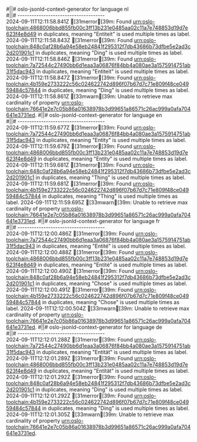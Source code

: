 #||# oslo-jsonld-context-generator for language nl  
#||# -------------------------------------  
2024-09-11T12:11:58.841Z [31merror[39m: Found [urn:oslo-toolchain:4868006bbd855fb00c3ff13b231e0485aa02c11a7e748853d19d7e623f4e8d49](all-cultureel-erfgoed-object-ap.jsonld#L6810) in duplicates, meaning "Entiteit" is used multiple times as label.
2024-09-11T12:11:58.843Z [31merror[39m: Found [urn:oslo-toolchain:848c0af28b6a94e58eb24841f295312f7db43686b73dfbe5e2ad3c2d201901c1](all-cultureel-erfgoed-object-ap.jsonld#L6861) in duplicates, meaning "Ding" is used multiple times as label.
2024-09-11T12:11:58.846Z [31merror[39m: Found [urn:oslo-toolchain:7a72544c27490bb6d1eaa3a06876f84bb4a080ae3a1575914751ab31f5dac943](all-cultureel-erfgoed-object-ap.jsonld#L1656) in duplicates, meaning "Entiteit" is used multiple times as label.
2024-09-11T12:11:58.847Z [31merror[39m: Found [urn:oslo-toolchain:4b159e2733222c56c024622742d896f07b67d7c71e809f48ce04959484c57844](all-cultureel-erfgoed-object-ap.jsonld#L1840) in duplicates, meaning "Ding" is used multiple times as label.
2024-09-11T12:11:58.861Z [33mwarn[39m: Unable to retrieve max cardinality of property [urn:oslo-toolchain:76641e2e7c05b86a01638978b3d99651a86571c26ac999a0afa704641e3731ed](all-cultureel-erfgoed-object-ap.jsonld#L4875).
#||# oslo-jsonld-context-generator for language en  
#||# -------------------------------------  
2024-09-11T12:11:59.677Z [31merror[39m: Found [urn:oslo-toolchain:7a72544c27490bb6d1eaa3a06876f84bb4a080ae3a1575914751ab31f5dac943](all-cultureel-erfgoed-object-ap.jsonld#L1656) in duplicates, meaning "Entity" is used multiple times as label.
2024-09-11T12:11:59.679Z [31merror[39m: Found [urn:oslo-toolchain:4868006bbd855fb00c3ff13b231e0485aa02c11a7e748853d19d7e623f4e8d49](all-cultureel-erfgoed-object-ap.jsonld#L6810) in duplicates, meaning "Entity" is used multiple times as label.
2024-09-11T12:11:59.681Z [31merror[39m: Found [urn:oslo-toolchain:848c0af28b6a94e58eb24841f295312f7db43686b73dfbe5e2ad3c2d201901c1](all-cultureel-erfgoed-object-ap.jsonld#L6861) in duplicates, meaning "Thing" is used multiple times as label.
2024-09-11T12:11:59.681Z [31merror[39m: Found [urn:oslo-toolchain:4b159e2733222c56c024622742d896f07b67d7c71e809f48ce04959484c57844](all-cultureel-erfgoed-object-ap.jsonld#L1840) in duplicates, meaning "Thing" is used multiple times as label.
2024-09-11T12:11:59.695Z [33mwarn[39m: Unable to retrieve max cardinality of property [urn:oslo-toolchain:76641e2e7c05b86a01638978b3d99651a86571c26ac999a0afa704641e3731ed](all-cultureel-erfgoed-object-ap.jsonld#L4875).
#||# oslo-jsonld-context-generator for language fr  
#||# -------------------------------------  
2024-09-11T12:12:00.486Z [31merror[39m: Found [urn:oslo-toolchain:7a72544c27490bb6d1eaa3a06876f84bb4a080ae3a1575914751ab31f5dac943](all-cultureel-erfgoed-object-ap.jsonld#L1656) in duplicates, meaning "Entité" is used multiple times as label.
2024-09-11T12:12:00.488Z [31merror[39m: Found [urn:oslo-toolchain:4868006bbd855fb00c3ff13b231e0485aa02c11a7e748853d19d7e623f4e8d49](all-cultureel-erfgoed-object-ap.jsonld#L6810) in duplicates, meaning "Entité" is used multiple times as label.
2024-09-11T12:12:00.490Z [31merror[39m: Found [urn:oslo-toolchain:848c0af28b6a94e58eb24841f295312f7db43686b73dfbe5e2ad3c2d201901c1](all-cultureel-erfgoed-object-ap.jsonld#L6861) in duplicates, meaning "Chose" is used multiple times as label.
2024-09-11T12:12:00.491Z [31merror[39m: Found [urn:oslo-toolchain:4b159e2733222c56c024622742d896f07b67d7c71e809f48ce04959484c57844](all-cultureel-erfgoed-object-ap.jsonld#L1840) in duplicates, meaning "Chose" is used multiple times as label.
2024-09-11T12:12:00.504Z [33mwarn[39m: Unable to retrieve max cardinality of property [urn:oslo-toolchain:76641e2e7c05b86a01638978b3d99651a86571c26ac999a0afa704641e3731ed](all-cultureel-erfgoed-object-ap.jsonld#L4875).
#||# oslo-jsonld-context-generator for language de  
#||# -------------------------------------  
2024-09-11T12:12:01.288Z [31merror[39m: Found [urn:oslo-toolchain:7a72544c27490bb6d1eaa3a06876f84bb4a080ae3a1575914751ab31f5dac943](all-cultureel-erfgoed-object-ap.jsonld#L1656) in duplicates, meaning "Entität" is used multiple times as label.
2024-09-11T12:12:01.289Z [31merror[39m: Found [urn:oslo-toolchain:4868006bbd855fb00c3ff13b231e0485aa02c11a7e748853d19d7e623f4e8d49](all-cultureel-erfgoed-object-ap.jsonld#L6810) in duplicates, meaning "Entität" is used multiple times as label.
2024-09-11T12:12:01.292Z [31merror[39m: Found [urn:oslo-toolchain:848c0af28b6a94e58eb24841f295312f7db43686b73dfbe5e2ad3c2d201901c1](all-cultureel-erfgoed-object-ap.jsonld#L6861) in duplicates, meaning "Ding" is used multiple times as label.
2024-09-11T12:12:01.292Z [31merror[39m: Found [urn:oslo-toolchain:4b159e2733222c56c024622742d896f07b67d7c71e809f48ce04959484c57844](all-cultureel-erfgoed-object-ap.jsonld#L1840) in duplicates, meaning "Ding" is used multiple times as label.
2024-09-11T12:12:01.305Z [33mwarn[39m: Unable to retrieve max cardinality of property [urn:oslo-toolchain:76641e2e7c05b86a01638978b3d99651a86571c26ac999a0afa704641e3731ed](all-cultureel-erfgoed-object-ap.jsonld#L4875).
